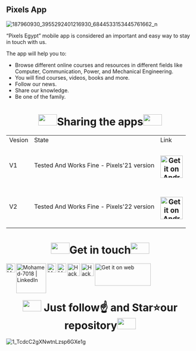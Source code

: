 
## Pixels App 
![187960930_3955292401216930_6844533153445761662_n](https://user-images.githubusercontent.com/80456446/124113684-00392400-da6c-11eb-8779-cea0193eefb6.jpg)

“Pixels Egypt” mobile app is considered an important and easy way to stay in touch with us.

The app will help you to:

- Browse different online courses and resources in different fields like Computer, Communication, Power, and Mechanical Engineering.
- You will find courses, videos, books and more.
- Follow our news.
- Share our knowledge.
- Be one of the family.

<h1 align="center">
  <img src="https://user-images.githubusercontent.com/80456446/140647786-f3cc8d5e-2dc2-4ad0-8200-d36f39061763.gif" width="50" height="30"  />Sharing the apps<img src="https://user-images.githubusercontent.com/80456446/140647786-f3cc8d5e-2dc2-4ad0-8200-d36f39061763.gif" width="50" height="30"  />
  </h1>


<div display="flex">
  <table width="auto" align="center" >

<td> Vesion </td>
   <td> State </td>
   <td> Link </td>
   </tr>
 
<td> V1 </td>
     <td align="center">
     Tested And Works Fine - 
     Pixels'21 version
     </td>
      <td align="center">
<!-- <br/> -->
  <h3 align="center" >
  <a href="https://play.google.com/store/apps/details?id=com.mmd7t.pixels">
 <img src="https://user-images.githubusercontent.com/80456446/140654179-eca56dba-e3a6-4076-8625-de71d8a3a249.png" height="60"
         alt="Get it on Android">
 </a>
   </h3>
<!--  </br> -->
   </td>
   </tr>
   
   
     
<td> V2</td>
     <td align="center">
     Tested And Works Fine - 
     Pixels'22 version
     </td>
      <td align="center">
<!-- <br/> -->
  <h3 align="center" >
  <a href="https://play.google.com/store/apps/details?id=com.mmd7t.pixels">
 <img src="https://user-images.githubusercontent.com/80456446/140654179-eca56dba-e3a6-4076-8625-de71d8a3a249.png" height="60"
         alt="Get it on Android">
 </a>
   </h3>
<!--  </br> -->
   </td>
   </tr>
  </table >
 </div>

<!-- <br/>
  <h3 align="center" >
  <a href="https://play.google.com/store/apps/details">
 <img src="https://user-images.githubusercontent.com/80456446/140654179-eca56dba-e3a6-4076-8625-de71d8a3a249.png" height="60"
         alt="Get it on Android">
 </a>
   </h3>
 </br> -->




<h1 align="center">
  <img src="https://user-images.githubusercontent.com/80456446/140647786-f3cc8d5e-2dc2-4ad0-8200-d36f39061763.gif" width="50" height="30"  />Get in touch<img src="https://user-images.githubusercontent.com/80456446/140647786-f3cc8d5e-2dc2-4ad0-8200-d36f39061763.gif" width="50" height="30"  />
  </h1>


<div display="flex">
  <table width="auto" align="center" >
<a href="https://www.facebook.com/PixelsEgyptOrg">
  <img align="left" alt="Mohamed-7018 | Fcebook" width="24px" src="https://upload.wikimedia.org/wikipedia/commons/thumb/1/1b/Facebook_icon.svg/2048px-Facebook_icon.svg.png"/>
</a>
<a href="https://www.linkedin.com/company/pixelsegyptorg/">
  <img align="left" alt="Mohamed-7018 | LinkedIn" width="80px" src="https://upload.wikimedia.org/wikipedia/commons/thumb/0/01/LinkedIn_Logo.svg/1280px-LinkedIn_Logo.svg.png"/>
</a>
<a href="https://www.youtube.com/c/PixelsEgypt">
  <img align="left" alt="Mohamed-7018 | LinkedIn" width="24px" src="https://upload.wikimedia.org/wikipedia/commons/thumb/0/09/YouTube_full-color_icon_%282017%29.svg/2560px-YouTube_full-color_icon_%282017%29.svg.png"/>
</a>
<a href="mailto:Pixelsegyptorg22@gmail.com">
  <img align="left" alt="Mohamed-7018 Esawy | Gmail" width="24px" src="https://user-images.githubusercontent.com/80456446/140469108-1a340307-b696-4f83-bd31-27f632bca393.png" />
</a>
<a href="https://twitter.com/pixelsegypt?lang=en">
 <img align="left" alt="HackerRank" width="34px" src="https://cdn4.iconfinder.com/data/icons/social-media-icons-the-circle-set/48/twitter_circle-512.png"/> 
</a>
<a href="https://www.instagram.com/pixelsegypt/">
 <img align="left" alt="HackerRank" width="34px" src="https://user-images.githubusercontent.com/80456446/140470099-0233261b-373f-43f3-80e4-6be8ff9c9438.png"/> 
</a>

 <a href="https://pixelseg.com/">
 <img src="https://user-images.githubusercontent.com/80456446/167701490-d85af839-f2df-41cd-9466-3b69e4ac2014.png" height="60" width="150"
         alt="Get it on web">
 </a>

<br/>
<!-- 
    &nbsp; [![HitCount](http://hits.dwyl.com/SatYu26/SatYu26.svg)](http://hits.dwyl.com/SatYu26/SatYu26) 
-->



<h1 align="center">
  <img src="https://user-images.githubusercontent.com/80456446/140647786-f3cc8d5e-2dc2-4ad0-8200-d36f39061763.gif" width="50" height="30"  />  Just follow☝️ and Star⭐our repository<img src="https://user-images.githubusercontent.com/80456446/140647786-f3cc8d5e-2dc2-4ad0-8200-d36f39061763.gif" width="50" height="30"  />
  </h1>

![1_TcdcC2gXNwtnLzsp6GXe1g](https://user-images.githubusercontent.com/80456446/134283879-11c9a3ae-65e4-416e-b3e6-dd8137b991e8.png)




